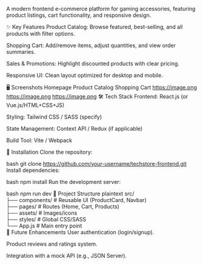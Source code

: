 A modern frontend e-commerce platform for gaming accessories, featuring product listings, cart functionality, and responsive design.

✨ Key Features
Product Catalog: Browse featured, best-selling, and all products with filter options.

Shopping Cart: Add/remove items, adjust quantities, and view order summaries.

Sales & Promotions: Highlight discounted products with clear pricing.

Responsive UI: Clean layout optimized for desktop and mobile.

🖥️ Screenshots
Homepage	Product Catalog	Shopping Cart
https://image.png	https://image.png	https://image.png
🛠️ Tech Stack
Frontend: React.js (or Vue.js/HTML+CSS+JS)

Styling: Tailwind CSS / SASS (specify)

State Management: Context API / Redux (if applicable)

Build Tool: Vite / Webpack

🚀 Installation
Clone the repository:

bash
git clone https://github.com/your-username/techstore-frontend.git
Install dependencies:

bash
npm install
Run the development server:

bash
npm run dev
📂 Project Structure
plaintext
src/  
├── components/      # Reusable UI (ProductCard, Navbar)  
├── pages/           # Routes (Home, Cart, Products)  
├── assets/          # Images/icons  
├── styles/          # Global CSS/SASS  
└── App.js           # Main entry point  
🌟 Future Enhancements
User authentication (login/signup).

Product reviews and ratings system.

Integration with a mock API (e.g., JSON Server).


